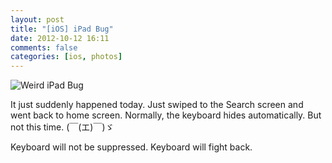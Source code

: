 ```yaml
---
layout: post
title: "[iOS] iPad Bug"
date: 2012-10-12 16:11
comments: false
categories: [ios, photos]
---
```

![Weird iPad Bug](http://f.cl.ly/items/16082b2k0s2f0l230R1G/2012-10-12%20at%2004:07.png)

It just suddenly happened today. Just swiped to the Search screen and went back to home screen. Normally, the keyboard hides automatically. But not this time. (￣(エ)￣)ゞ

<!-- more -->

Keyboard will not be suppressed. Keyboard will fight back.

